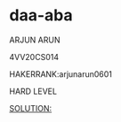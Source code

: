 # daa-aba

ARJUN ARUN

4VV20CS014

HAKERRANK:arjunarun0601

HARD LEVEL

[SOLUTION:](https://github.com/ArjunArun613/daa-aba/blob/main/chiefhopper.py)
